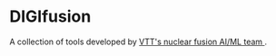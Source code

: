 # DIGIfusion


A collection of tools developed by [VTT's nuclear fusion AI/ML team ](https://cris.vtt.fi/en/organisations/ba4511-fusion-energy/persons/). 
